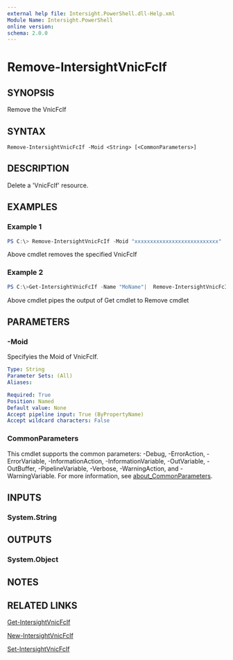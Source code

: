 ```yaml
---
external help file: Intersight.PowerShell.dll-Help.xml
Module Name: Intersight.PowerShell
online version:
schema: 2.0.0
---
```


# Remove-IntersightVnicFcIf

## SYNOPSIS
Remove the VnicFcIf

## SYNTAX

```
Remove-IntersightVnicFcIf -Moid <String> [<CommonParameters>]
```

## DESCRIPTION
Delete a &apos;VnicFcIf&apos; resource.

## EXAMPLES

### Example 1
```powershell
PS C:\> Remove-IntersightVnicFcIf -Moid "xxxxxxxxxxxxxxxxxxxxxxxxxxx"
```
Above cmdlet removes the specified VnicFcIf 

### Example 2
```powershell
PS C:\>Get-IntersightVnicFcIf -Name "MoName"|  Remove-IntersightVnicFcIf
```
Above cmdlet pipes the output of Get cmdlet to Remove cmdlet

## PARAMETERS

### -Moid
Specifyies the Moid of VnicFcIf.

```yaml
Type: String
Parameter Sets: (All)
Aliases:

Required: True
Position: Named
Default value: None
Accept pipeline input: True (ByPropertyName)
Accept wildcard characters: False
```

### CommonParameters
This cmdlet supports the common parameters: -Debug, -ErrorAction, -ErrorVariable, -InformationAction, -InformationVariable, -OutVariable, -OutBuffer, -PipelineVariable, -Verbose, -WarningAction, and -WarningVariable. For more information, see [about_CommonParameters](http://go.microsoft.com/fwlink/?LinkID=113216).

## INPUTS

### System.String

## OUTPUTS

### System.Object
## NOTES

## RELATED LINKS

[Get-IntersightVnicFcIf](./Get-IntersightVnicFcIf.md)

[New-IntersightVnicFcIf](./New-IntersightVnicFcIf.md)

[Set-IntersightVnicFcIf](./Set-IntersightVnicFcIf.md)

